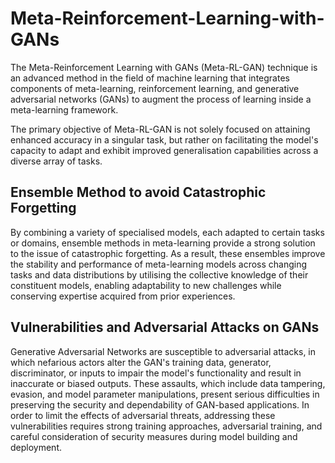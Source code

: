 # Meta-Reinforcement-Learning-with-GANs

The Meta-Reinforcement Learning with GANs (Meta-RL-GAN) technique is an advanced method in the field of machine learning that integrates components of meta-learning, reinforcement learning, and generative adversarial networks (GANs) to augment the process of learning inside a meta-learning framework. 

The primary objective of Meta-RL-GAN is not solely focused on attaining enhanced accuracy in a singular task, but rather on facilitating the model's capacity to adapt and exhibit improved generalisation capabilities across a diverse array of tasks. 

## Ensemble Method to avoid Catastrophic Forgetting

By combining a variety of specialised models, each adapted to certain tasks or domains, ensemble methods in meta-learning provide a strong solution to the issue of catastrophic forgetting. As a result, these ensembles improve the stability and performance of meta-learning models across changing tasks and data distributions by utilising the collective knowledge of their constituent models, enabling adaptability to new challenges while conserving expertise acquired from prior experiences.

## Vulnerabilities and Adversarial Attacks on GANs

Generative Adversarial Networks are susceptible to adversarial attacks, in which nefarious actors alter the GAN's training data, generator, discriminator, or inputs to impair the model's functionality and result in inaccurate or biased outputs. These assaults, which include data tampering, evasion, and model parameter manipulations, present serious difficulties in preserving the security and dependability of GAN-based applications. In order to limit the effects of adversarial threats, addressing these vulnerabilities requires strong training approaches, adversarial training, and careful consideration of security measures during model building and deployment.


